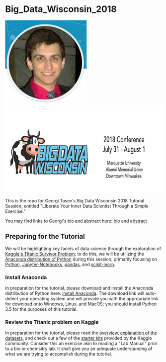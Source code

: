 # Big_Data_Wisconsin_2018
<img src="Images/GeorgiTasev-262x272.png" alt="alt text-1" width="262" height="272"> <img src="Images/BigDataHeader.jpg" alt="alt text-2" width="600" height="280">

This is the repo for Georgi Tasev's Big Data Wisconsin 2018 Tutorial Session, entitled "Liberate Your Inner Data Scientist Through a Simple Exercise."  

You may find links to Georgi's bio and abstract here:  [bio](https://2018.bigdatawisconsin.org/speakers/georgi-tasev/) and [abstract](https://2018.bigdatawisconsin.org/sessions/tutorial-liberate-your-inner-data-scientist-through-a-simple-exercise/)

## Preparing for the Tutorial
We will be highlighting key facets of data science through the exploration of [Kaggle's Titanic Survivor Problem](https://www.kaggle.com/c/titanic); to do this, we will be utilizing the [Anaconda distribution of Python](https://www.anaconda.com/what-is-anaconda/) during this session, primarily focusing on [Python](https://www.python.org/), [Jupyter-Notebooks](http://jupyter.org/), [pandas](https://pandas.pydata.org/), and [scikit-learn](http://scikit-learn.org/stable/).  

### Install Anaconda
In preparation for the tutorial, please download and install the Anaconda distribution of Python here:  [install Anaconda](https://www.anaconda.com/download/).  The download link will auto-detect your operating system and will provide you with the appropriate link for download onto Windows, Linux, and MacOS; you should install Python 3.5 for the purposes of this tutorial.

### Review the Titanic problem on Kaggle
In preparation for the tutorial, please read the [overview](https://www.kaggle.com/c/titanic), [explanation of the datasets](https://www.kaggle.com/c/titanic/data), and check out a few of the [starter kits](https://www.kaggle.com/c/titanic/kernels) provided by the Kaggle community.  Consider this an exercise akin to reading a "Lab Manual" prior to a bio or chemsitry lab.  It shall give you an adequate understanding of what we are trying to accomplish during the tutorial.

